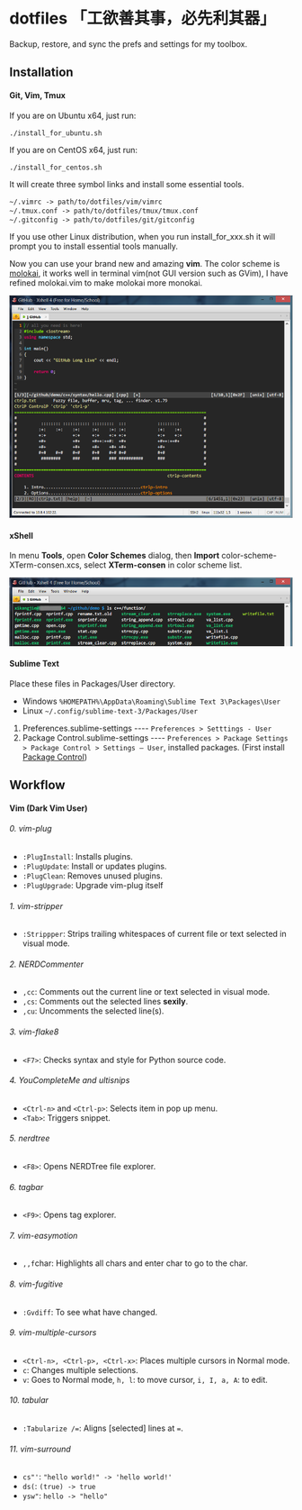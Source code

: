 dotfiles 「工欲善其事，必先利其器」
==================================

Backup, restore, and sync the prefs and settings for my toolbox.

Installation
------------

#### Git, Vim, Tmux

If you are on Ubuntu x64, just run:

```
./install_for_ubuntu.sh
```

If you are on CentOS x64, just run:

```
./install_for_centos.sh
```

It will create three symbol links and install some essential tools.

```
~/.vimrc -> path/to/dotfiles/vim/vimrc
~/.tmux.conf -> path/to/dotfiles/tmux/tmux.conf
~/.gitconfig -> path/to/dotfiles/git/gitconfig
```

If you use other Linux distribution, when you run install_for_xxx.sh it will prompt you to install essential tools manually.

Now you can use your brand new and amazing **vim**. The color scheme is [molokai][molokai], it works well in terminal vim(not GUI version such as GVim), I have refined molokai.vim to make molokai more monokai.

![vim screenshot](img/vim.png)

#### xShell

In menu **Tools**, open **Color Schemes** dialog, then **Import** color-scheme-XTerm-consen.xcs, select **XTerm-consen** in color scheme list.

![xShell screenshot](img/xShell.png)

#### Sublime Text

Place these files in Packages/User directory.

- Windows `%HOMEPATH%\AppData\Roaming\Sublime Text 3\Packages\User`
- Linux `~/.config/sublime-text-3/Packages/User`

1. Preferences.sublime-settings ---- `Preferences > Setttings - User`
2. Package Control.sublime-settings ---- `Preferences > Package Settings > Package Control > Settings – User`, installed packages. (First install [Package Control][package-control])

Workflow
--------

#### Vim (Dark Vim User)

###### 0. vim-plug

- `:PlugInstall`: Installs plugins.
- `:PlugUpdate`: Install or updates plugins.
- `:PlugClean`: Removes unused plugins.
- `:PlugUpgrade`: Upgrade vim-plug itself

###### 1. vim-stripper

- `:Strippper`: Strips trailing whitespaces of current file or text selected in visual mode.

###### 2. NERDCommenter

- `,cc`: Comments out the current line or text selected in visual mode.
- `,cs`: Comments out the selected lines **sexily**.
- `,cu`: Uncomments the selected line(s).

###### 3. vim-flake8

- `<F7>`: Checks syntax and style for Python source code.

###### 4. YouCompleteMe and ultisnips

- `<Ctrl-n>` and `<Ctrl-p>`: Selects item in pop up menu.  
- `<Tab>`: Triggers snippet.

###### 5. nerdtree

- `<F8>`: Opens NERDTree file explorer.

###### 6. tagbar

- `<F9>`: Opens tag explorer.

###### 7. vim-easymotion

- `,,f`char: Highlights all chars and enter char to go to the char.

###### 8. vim-fugitive

- `:Gvdiff`: To see what have changed. 

###### 9. vim-multiple-cursors

- `<Ctrl-n>, <Ctrl-p>, <Ctrl-x>`: Places multiple cursors in Normal mode.
- `c`: Changes multiple selections.
- `v`: Goes to Normal mode, `h, l`: to move cursor, `i, I, a, A`: to edit.

###### 10. tabular

- `:Tabularize /=`: Aligns [selected] lines at `=`.

###### 11. vim-surround

- `cs"'`: `"hello world!" -> 'hello world!'`
- `ds(`: `(true) -> true`
- `ysw"`: `hello -> "hello"`

[molokai]: https://github.com/consen/molokai
[package-control]: https://sublime.wbond.net

